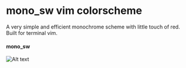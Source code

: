 # mono_sw vim colorscheme   

A very simple and efficient monochrome scheme with little touch of red.   
Built for terminal vim.   

#### mono_sw    
![Alt text](https://github.com/smallwat3r/vim-mono_sw/blob/master/screenshot.png)
